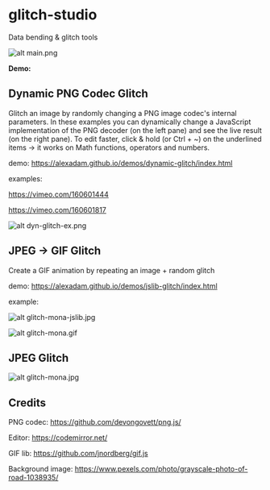 # glitch-studio

Data bending &amp; glitch tools

![alt main.png](https://github.com/alexadam/glitch-studio/blob/master/examples/main.png?raw=true)

**Demo:**

## Dynamic PNG Codec Glitch

Glitch an image by randomly changing a PNG image codec's internal parameters. In these examples you can dynamically change a JavaScript implementation of the PNG decoder (on the left pane) and see the live result (on the right pane). To edit faster, click & hold (or Ctrl + ~) on the underlined items -> it works on Math functions, operators and numbers.

demo: https://alexadam.github.io/demos/dynamic-glitch/index.html

examples:

https://vimeo.com/160601444

https://vimeo.com/160601817

![alt dyn-glitch-ex.png](https://github.com/alexadam/glitch-studio/blob/master/examples/dyn-glitch-ex.png?raw=true)


## JPEG -> GIF Glitch

Create a GIF animation by repeating an image + random glitch

demo: https://alexadam.github.io/demos/jslib-glitch/index.html

example:

![alt glitch-mona-jslib.jpg](https://github.com/alexadam/glitch-studio/blob/master/examples/mona-glitch-jslib.png?raw=true)

![alt glitch-mona.gif](https://github.com/alexadam/glitch-studio/blob/master/examples/monalisa-glitch.gif?raw=true)


## JPEG Glitch

![alt glitch-mona.jpg](https://github.com/alexadam/glitch-studio/blob/master/examples/monalisa-glitch.jpg?raw=true)

## Credits

PNG codec: https://github.com/devongovett/png.js/

Editor: https://codemirror.net/

GIF lib: https://github.com/jnordberg/gif.js

Background image: https://www.pexels.com/photo/grayscale-photo-of-road-1038935/
